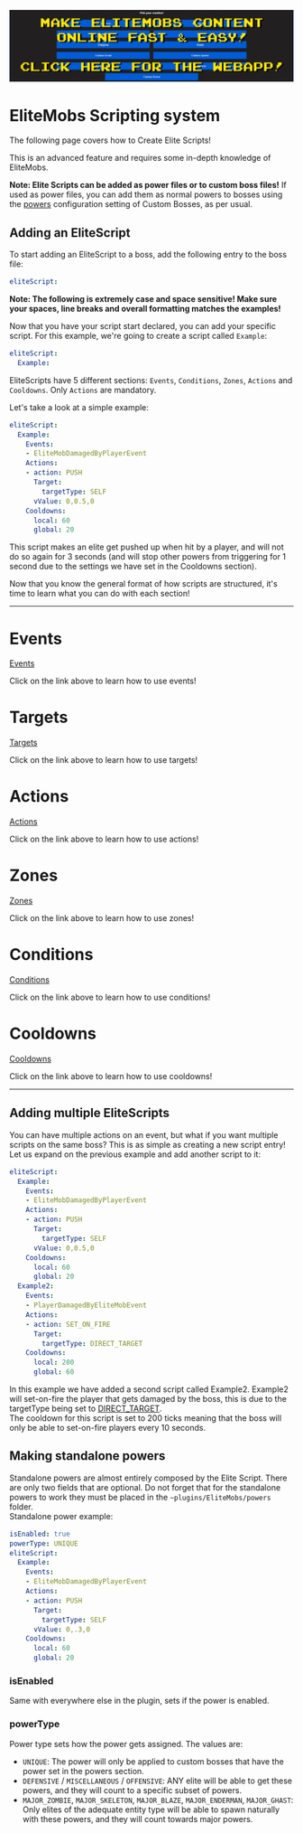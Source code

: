 [![webapp_banner.jpg](../../../img/wiki/webapp_banner.jpg)](https://magmaguy.com/webapp/webapp.html)

# EliteMobs Scripting system

The following page covers how to Create Elite Scripts!

This is an advanced feature and requires some in-depth knowledge of EliteMobs.

**Note: Elite Scripts can be added as power files or to custom boss files!** If used as power files, you can add them as normal powers to bosses using the [powers]($language$/elitemobs/creating_bosses.md&section=powers) configuration setting of Custom Bosses, as per usual.

## Adding an EliteScript

To start adding an EliteScript to a boss, add the following entry to the boss file:

```yml
eliteScript:
```

**Note: The following is extremely case and space sensitive! Make sure your spaces, line breaks and overall formatting matches the examples!**

Now that you have your script start declared, you can add your specific script. For this example, we're going to create a script called `Example`:

```yml
eliteScript:
  Example:
```

EliteScripts have 5 different sections: `Events`, `Conditions`, `Zones`, `Actions` and `Cooldowns`. Only `Actions` are mandatory.

Let's take a look at a simple example:

```yml
eliteScript:
  Example:
    Events:
    - EliteMobDamagedByPlayerEvent
    Actions:
    - action: PUSH
      Target:
        targetType: SELF
      vValue: 0,0.5,0
    Cooldowns:
      local: 60
      global: 20
```

This script makes an elite get pushed up when hit by a player, and will not do so again for 3 seconds (and will stop other powers from triggering for 1 second due to the settings we have set in the Cooldowns section).

Now that you know the general format of how scripts are structured, it's time to learn what you can do with each section!

----

# Events

[Events]($language$/elitemobs/elitescript_events.md)

Click on the link above to learn how to use events!

# Targets

[Targets]($language$/elitemobs/elitescript_targets.md)

Click on the link above to learn how to use targets!

# Actions

[Actions]($language$/elitemobs/elitescript_actions.md)

Click on the link above to learn how to use actions!

# Zones

[Zones]($language$/elitemobs/elitescript_zones.md)

Click on the link above to learn how to use zones!

# Conditions

[Conditions]($language$/elitemobs/elitescript_conditions.md)

Click on the link above to learn how to use conditions!

# Cooldowns

[Cooldowns]($language$/elitemobs/elitescript_cooldowns.md)

Click on the link above to learn how to use cooldowns!

----

## Adding multiple EliteScripts

You can have multiple actions on an event, but what if you want multiple scripts on the same boss? This is as simple as creating a new script entry! Let us expand on the previous example and add another script to it:

```yml
eliteScript:
  Example:
    Events:
    - EliteMobDamagedByPlayerEvent
    Actions:
    - action: PUSH
      Target:
        targetType: SELF
      vValue: 0,0.5,0
    Cooldowns:
      local: 60
      global: 20
  Example2:
    Events:
    - PlayerDamagedByEliteMobEvent
    Actions:
    - action: SET_ON_FIRE
      Target:
        targetType: DIRECT_TARGET
    Cooldowns:
      local: 200
      global: 60
```
In this example we have added a second script called Example2. Example2 will set-on-fire the player that gets damaged by the boss, this is due to the targetType being set to [DIRECT_TARGET]($language$/elitemobs/elitescript_targets.md&section=target-types). </br>The cooldown for this script is set to 200 ticks meaning that the boss will only be able to set-on-fire players every 10 seconds.

## Making standalone powers

Standalone powers are almost entirely composed by the Elite Script. There are only two fields that are optional. Do not forget that for the standalone powers to work they must be placed in the `~plugins/EliteMobs/powers` folder. </br>Standalone power example:

```yml
isEnabled: true
powerType: UNIQUE
eliteScript:
  Example:
    Events:
    - EliteMobDamagedByPlayerEvent
    Actions:
    - action: PUSH
      Target:
        targetType: SELF
      vValue: 0,.3,0
    Cooldowns:
      local: 60
      global: 20
```

### isEnabled

Same with everywhere else in the plugin, sets if the power is enabled.

### powerType

Power type sets how the power gets assigned. The values are:

- `UNIQUE`: The power will only be applied to custom bosses that have the power set in the powers section.
- `DEFENSIVE` / `MISCELLANEOUS` / `OFFENSIVE`: ANY elite will be able to get these powers, and they will count to a specific subset of powers.
- `MAJOR_ZOMBIE`, `MAJOR_SKELETON`, `MAJOR_BLAZE`, `MAJOR_ENDERMAN`, `MAJOR_GHAST`: Only elites of the adequate entity type will be able to spawn naturally with these powers, and they will count towards major powers.